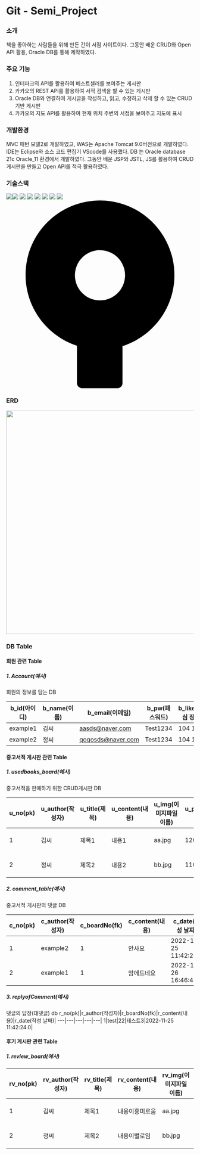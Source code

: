 # Git - Semi_Project


### 소개
책을 좋아하는 사람들을 위해 만든 간이 서점 사이트이다. 그동안 배운 CRUD와 Open API 활용,  Oracle DB를 통해 제작하였다.

### 주요 기능
1. 인터파크의 API를 활용하여 베스트셀러를 보여주는 게시판
2. 카카오의 REST API를 활용하여 서적 검색을 할 수 있는 게시판
3. Oracle DB와 연결하여 게시글을 작성하고, 읽고, 수정하고 삭제 할 수 있는 CRUD기반 게시판
4. 카카오의 지도 API를 활용하여 현재 위치 주변의 서점을 보여주고 지도에 표시


### 개발환경
MVC 패턴 모델2로 개발하였고, WAS는 Apache Tomcat 9.0버전으로 개발하였다.
IDE는 Eclipse와 소스 코드 편집기 VScode를 사용했다.
DB 는 Oracle database 21c  Oracle_11 환경에서 개발하였다.
그동안 배운 JSP와 JSTL, JS를 활용하여 CRUD게시판을 만들고 Open API를 적극 활용하였다.

### 기술스택
<img src="https://img.shields.io/badge/JAVA-007396?style=for-the-badge&logo=java&logoColor=white"><img src="https://img.shields.io/badge/oracle-F80000?style=for-the-badge&logo=oracle&logoColor=white">
<img src="https://img.shields.io/badge/javascript-F7DF1E?style=for-the-badge&logo=javascript&logoColor=black">
<img src="https://img.shields.io/badge/jquery-0769AD?style=for-the-badge&logo=jquery&logoColor=white">
<img src="https://img.shields.io/badge/html-E34F26?style=for-the-badge&logo=html5&logoColor=white">
<img src="https://img.shields.io/badge/css-1572B6?style=for-the-badge&logo=css3&logoColor=white">
<img src="https://img.shields.io/badge/github-181717?style=for-the-badge&logo=github&logoColor=white">
<img src="https://img.shields.io/badge/apache tomcat-F8DC75?style=for-the-badge&logo=apachetomcat&logoColor=white">
<svg role="img" viewBox="0 0 24 24" xmlns="http://www.w3.org/2000/svg"><title>Sourcetree</title><path d="M11.999 0C6.756 0 2.474 4.245 2.474 9.525c0 4.21 2.769 7.792 6.572 9.047v4.764c0 .37.295.664.664.664h4.506a.661.661 0 0 0 .664-.664v-4.764c.025-.008.049-.019.074-.027v.064c3.694-1.22 6.412-4.634 6.565-8.687.005-.124.007-.25.007-.375v-.022c0-.152-.006-.304-.013-.455C21.275 4.037 17.125 0 11.999 0Zm0 6.352a3.214 3.214 0 0 1 2.664 5.005v.002A3.218 3.218 0 0 1 12 12.775a3.212 3.212 0 0 1 0-6.424z"/></svg>
### ERD
<img src="https://user-images.githubusercontent.com/108406531/205044225-6990d46e-47ed-40d8-9b39-e9c03df3e87f.png" 
width="800px" height="600px">


### DB Table
#### 회원 관련 Table
##### 1. Account(예시)
회원의 정보를 담는 DB

b_id(아이디)|b_name(이름)|b_email(이메일)|b_pw(패스워드)|b_likes(관심 장르)|b_pic
---|---|---|---|---|---|
example1|김씨|aasds@naver.com|Test1234|104 105|aa.jpg|
example2|정씨|qoqosds@naver.com|Test1234|104 118|bb.jpg|

#### 중고서적 게시판 관련 Table
##### 1. usedbooks_board(예시)
중고서적을 판매하기 위한 CRUD게시판 DB

u_no(pk)|u_author(작성자)|u_title(제목)|u_content(내용)|u_img(이미지파일 이름)|u_price(가격)|u_date(작성 날짜)|
---|---|---|---|---|---|---|
1|김씨|제목1|내용1|aa.jpg|1200|2022-11-24 16:46:40.0|
2|정씨|제목2|내용2|bb.jpg|11000|2022-11-25 11:42:24.0|

##### 2. comment_table(예시)
중고서적 게시판의 댓글 DB

c_no(pk)|c_author(작성자)|c_boardNo(fk)|c_content(내용)|c_date(작성 날짜)|
---|---|---|---|---|
1|example2|1|안사요|2022-11-25 11:42:24.0|
2|example1|1|맘에드네요|2022-11-26 16:46:40.0|

##### 3. replyofComment(예시)
댓글의 답장(대댓글) db
r_no(pk)|r_author(작성자)|r_boardNo(fk)|r_content(내용)|r_date(작성 날짜)|
---|---|---|---|---|
1|test|22|테스트3|2022-11-25 11:42:24.0|

#### 후기 게시판 관련 Table
##### 1. review_board(예시)
rv_no(pk)|rv_author(작성자)|rv_title(제목)|rv_content(내용)|rv_img(이미지파일 이름)|u_date(작성 날짜)|
---|---|---|---|---|---|
1|김씨|제목1|내용이흥미로움|aa.jpg|2022-11-24 16:46:40.0|
2|정씨|제목2|내용이별로임|bb.jpg|2022-11-25 11:42:24.0|

